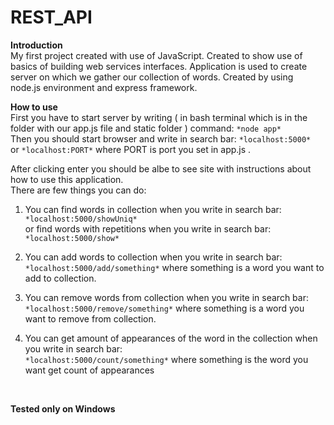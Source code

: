 # REST_API

**Introduction** <br />
My first project created with use of JavaScript. Created to show use of basics of building web services interfaces.
Application is used to create server on which we gather our collection of words. Created by using node.js environment and express framework.

**How to use** <br />
First you have to start server by writing ( in bash terminal which is in the folder with our app.js file and static folder ) command: 
```*node app*``` <br />
Then you should start browser and write in search bar:
```*localhost:5000* ```
or 
```*localhost:PORT*``` 
where PORT is port you set in app.js .

After clicking enter you should be albe to see site with instructions about how to use this application.<br />
There are few things you can do:
1. You can find words in collection when you write in search bar: <br />
```*localhost:5000/showUniq*``` <br />
or find words with repetitions when you write in search bar: <br />
``` *localhost:5000/show* ```<br />

2. You can add words to collection when you write in search bar:<br />
```*localhost:5000/add/something*``` where something is a word you want to add to collection.<br />
 
3. You can remove words from collection when you write in search bar:<br />
```*localhost:5000/remove/something*``` where something is a word you want to remove from collection.<br />

4. You can get amount of appearances of the word in the collection when you write in search bar:<br />
```*localhost:5000/count/something*``` where something is the word you want get count of appearances<br />
<br />


**Tested only on Windows**
